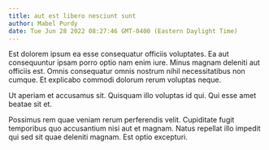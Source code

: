 ```yaml
---
title: aut est libero nesciunt sunt
author: Mabel Purdy
date: Tue Jun 28 2022 08:27:46 GMT-0400 (Eastern Daylight Time)
---
```

Est dolorem ipsum ea esse consequatur officiis voluptates. Ea aut consequuntur ipsam porro optio nam enim iure. Minus magnam deleniti aut officiis est. Omnis consequatur omnis nostrum nihil necessitatibus non cumque. Et explicabo commodi dolorum rerum voluptas neque.

 Ut aperiam et accusamus sit. Quisquam illo voluptas id qui. Qui esse amet beatae sit et.

 Possimus rem quae veniam rerum perferendis velit. Cupiditate fugit temporibus quo accusantium nisi aut et magnam. Natus repellat illo impedit qui sed sit quae deleniti magnam. Est optio excepturi.